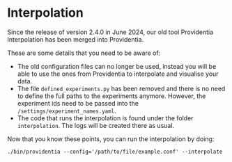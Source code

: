# Interpolation

Since the release of version 2.4.0 in June 2024, our old tool Providentia Interpolation has been merged into Providentia.

These are some details that you need to be aware of:
- The old configuration files can no longer be used, instead you will be able to use the ones from Providentia to interpolate and visualise your data.
- The file `defined_experiments.py` has been removed and there is no need to define the full paths to the experiments anymore. However, the experiment ids need to be passed into the `/settings/experiment_names.yaml`.
- The code that runs the interpolation is found under the folder `interpolation`. The logs will be created there as usual.

Now that you know these points, you can run the interpolation by doing:
```
./bin/providentia --config='/path/to/file/example.conf' --interpolate
```